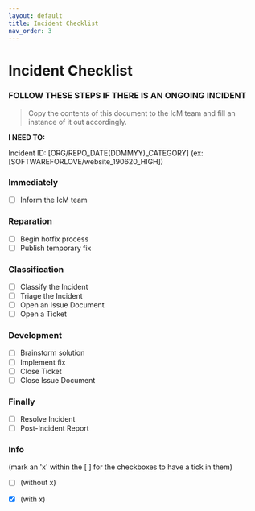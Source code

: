 ```yaml
---
layout: default
title: Incident Checklist
nav_order: 3
---
```


# Incident Checklist

### FOLLOW THESE STEPS IF THERE IS AN ONGOING INCIDENT

> Copy the contents of this document to the IcM team and fill an instance of it out accordingly.

**I NEED TO:**

Incident ID: [ORG/REPO_DATE(DDMMYY)_CATEGORY] (ex: [SOFTWAREFORLOVE/website_190620_HIGH])

### Immediately

- [ ] Inform the IcM team

### Reparation

- [ ] Begin hotfix process
- [ ] Publish temporary fix

### Classification 

- [ ] Classify the Incident
- [ ] Triage the Incident
- [ ] Open an Issue Document
- [ ] Open a Ticket

### Development

- [ ] Brainstorm solution
- [ ] Implement fix
- [ ] Close Ticket
- [ ] Close Issue Document

### Finally

- [ ] Resolve Incident
- [ ] Post-Incident Report

### Info

(mark an 'x' within the [ ] for the checkboxes to have a tick in them)

- [ ] (without x)
- [x] (with x)


